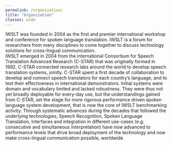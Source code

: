 ```yaml
---
permalink: /organization/
title: "Organization"
classes: wide
---
```


IWSLT was founded in 2004 as the first and premier international workshop and conference for spoken language translation.  IWSLT is a forum for researchers from many disciplines to come together to discuss technology solutions for cross-lingual communication.  
IWSLT emerged in 2004 from the international Consortium for Speech Translation Advanced Research (C-STAR) that was originally formed in 1992.  C-STAR connected research labs around the world to develop speech translation systems, jointly.  C-STAR spent a first decade of collaboration to develop and connect speech translators for each country’s language, and to test their effectiveness in international demonstrators.  Initial systems were domain and vocabulary limited and lacked robustness.  They were thus not yet broadly deployable for every-day use, but the understandings gained from C-STAR, set the stage for more rigorous performance driven spoken language system development, that is now the core of IWSLT benchmarking activity.  Through systematic advances during the decades that followed the underlying technologies, Speech Recognition, Spoken Language Translation, Interfaces and integration in different use-cases (e.g. consecutive and simultaneous interpretation) have now advanced to performance levels that drive broad deployment of the technology and now make cross-lingual communication possible, worldwide
